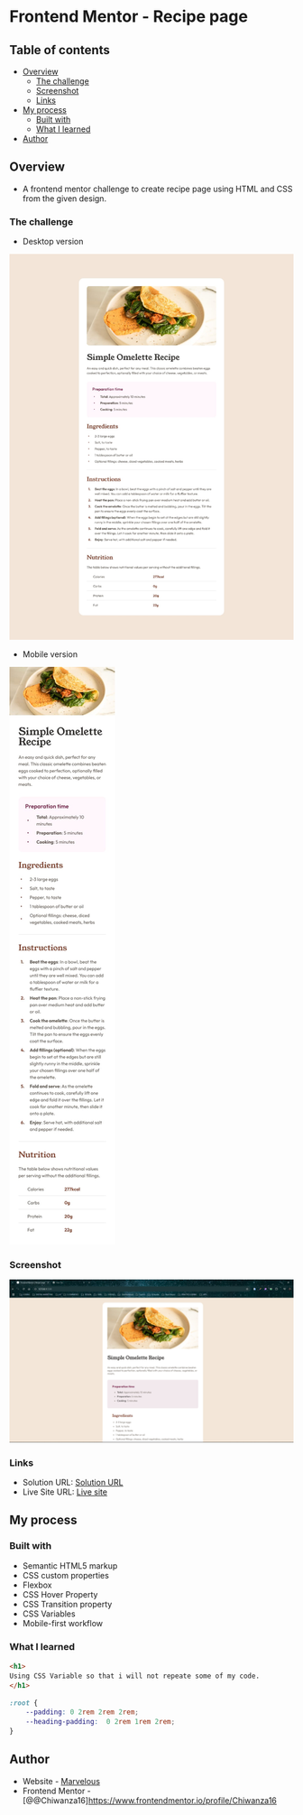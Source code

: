 # Frontend Mentor - Recipe page

## Table of contents

- [Overview](#overview)
  - [The challenge](#the-challenge)
  - [Screenshot](#screenshot)
  - [Links](#links)
- [My process](#my-process)
  - [Built with](#built-with)
  - [What I learned](#what-i-learned)
- [Author](#author)

## Overview
- A frontend mentor challenge to create recipe page using HTML and CSS from the given design.

### The challenge
- Desktop version
<img src="design/desktop-design.jpg">

- Mobile version
<img src="design/mobile-design.jpg">

### Screenshot
<img src="assets/images/Screenshot (3).png">

### Links

- Solution URL: [Solution URL](https://github.com/Chiwanza16/Recipe-page.git)
- Live Site URL: [Live site](https://chiwanza16.github.io/Recipe-page/)

## My process

### Built with

- Semantic HTML5 markup
- CSS custom properties
- Flexbox
- CSS Hover Property
- CSS Transition property
- CSS Variables
- Mobile-first workflow

### What I learned

```html
<h1>
Using CSS Variable so that i will not repeate some of my code.
</h1>
```
```css
:root {
    --padding: 0 2rem 2rem 2rem;
    --heading-padding:  0 2rem 1rem 2rem;
}
```

## Author

- Website - [Marvelous](https://marvelous.chiwanza.itvarsitystudent.org/)
- Frontend Mentor - [@@Chiwanza16]https://www.frontendmentor.io/profile/Chiwanza16
